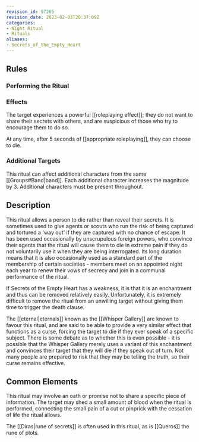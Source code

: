 ```yaml
---
revision_id: 97265
revision_date: 2023-02-03T20:37:09Z
categories:
- Night Ritual
- Rituals
aliases:
- Secrets_of_the_Empty_Heart
---
```



## Rules

### Performing the Ritual
 



### Effects

The target experiences a powerful [[roleplaying effect]]; they do not want to share their secrets with others, and are suspicious of those who try to encourage them to do so.

At any time, after 5 seconds of [[appropriate roleplaying]], they can choose to die.



### Additional Targets
This ritual can affect additional characters from the same [[Groups#Band|band]]. Each additional character increases the magnitude by 3. Additional characters must be present throughout.

## Description
This ritual allows a person to die rather than reveal their secrets. It is sometimes used to give agents or scouts who run the risk of being captured and tortured a 'way out' if they are captured with no chance of escape. It has been used occasionally by unscrupulous foreign powers, who convince their agents that the ritual will cause them to die in extreme pain if they do not voluntarily use it when they are being interrogated. Its long duration means that it is also occasionally used as a standard part of the membership of certain societies - members meet on an appointed night each year to renew their vows of secrecy and join in a communal performance of the ritual.

If Secrets of the Empty Heart has a weakness, it is that it is an enchantment and thus can be removed relatively easily. Unfortunately, it is extremely difficult to remove the ritual from an unwilling target without giving them time to trigger the death clause.

The [[eternal|eternals]] known as the [[Whisper Gallery]] are known to favour this ritual, and are said to be able to provide a very similar effect that functions as a curse, forcing the target to die if they ever speak of a specific subject. There is some debate as to whether this is even possible - it is possible that the Whisper Gallery merely uses a variant of this enchantment and convinces their target that they will die if they speak out of turn. Not many people are prepared to risk that they may be telling the truth, so their curse remains effective.

## Common Elements
This ritual may involve an oath or promise not to share a specific piece of information. The target may shed a small amount of blood when the ritual is performed, connecting the small pain of a cut or pinprick with the cessation of life the ritual allows.

The [[Diras|rune of secrets]] is often used in this ritual, as is [[Queros]] the rune of plots.


